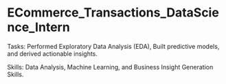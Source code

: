 # ECommerce_Transactions_DataScience_Intern
Tasks: Performed Exploratory Data Analysis (EDA), Built predictive models, and derived actionable insights. 

Skills: Data Analysis, Machine Learning, and Business Insight Generation Skills.

